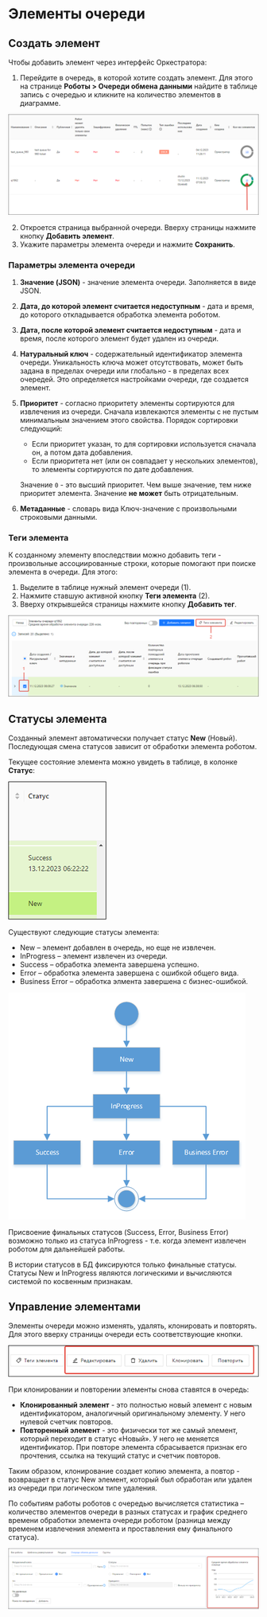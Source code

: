 # Элементы очереди

## Создать элемент

Чтобы добавить элемент через интерфейс Оркестратора:
1. Перейдите в очередь, в которой хотите создать элемент. Для этого на странице **Роботы > Очереди обмена данными** найдите в таблице запись с очередью и кликните на количество элементов в диаграмме.

![](<../../../.gitbook/assets1/come-in-queue.png>)

2. Откроется страница выбранной очереди. Вверху страницы нажмите кнопку **Добавить элемент**.
3. Укажите параметры элемента очереди и нажмите **Сохранить**.

### Параметры элемента очереди

1. **Значение (JSON)** - значение элемента очереди. Заполняется в виде JSON. 
2. **Дата, до которой элемент считается недоступным** - дата и время, до которого откладывается обработка элемента роботом.
3. **Дата, после которой элемент считается недоступным** - дата и время, после которого элемент будет удален из очереди.
4. **Натуральный ключ** - содержательный идентификатор элемента очереди. Уникальность ключа может отсутствовать, может быть задана в пределах очереди или глобально - в пределах всех очередей. Это определяется настройками очереди, где создается элемент.
5. **Приоритет** - согласно приоритету элементы сортируются для извлечения из очереди. Сначала извлекаются элементы с не пустым минимальным значением этого свойства. Порядок сортировки следующий:
   * Если приоритет указан, то для сортировки используется сначала он, а потом дата добавления.
   * Если приоритета нет (или он совпадает у нескольких элементов), то элементы сортируются по дате добавления.
 
   Значение `0` - это высший приоритет. Чем выше значение, тем ниже приоритет элемента. Значение **не может** быть отрицательным. 

6. **Метаданные** - словарь вида Ключ-значение с произвольными строковыми данными. 

### Теги элемента

К созданному элементу впоследствии можно добавить теги - произвольные ассоциированные строки, которые помогают при поиске элемента в очереди. Для этого:
1. Выделите в таблице нужный элемент очереди (1).
2. Нажмите ставшую активной кнопку **Теги элемента** (2).
3. Вверху открывшейся страницы нажмите кнопку **Добавить тег**.

![](<../../../.gitbook/assets1/add-item-tag.png>)


## Статусы элемента 

Созданный элемент автоматически получает статус **New** (Новый). Последующая смена статусов зависит от обработки элемента роботом. 

Текущее состояние элемента можно увидеть в таблице, в колонке **Статус**:

![](<../../../.gitbook/assets1/orch-item-state.png>)

Существуют следующие статусы элемента: 
* New – элемент добавлен в очередь, но еще не извлечен.
* InProgress – элемент извлечен из очереди.
* Success – обработка элемента завершена успешно.
* Error – обработка элемента завершена с ошибкой общего вида.
* Business Error – обработка элмента завершена с бизнес-ошибкой.

![](<../../../.gitbook/assets1/items-states-diargam.png>)  

Присвоение финальных статусов (Success, Error, Business Error) возможно только из статуса InProgress - т.е. когда элемент извлечен роботом для дальнейшей работы.

В истории статусов в БД фиксируются только финальные статусы. Статусы New и InProgress являются логическими и вычисляются системой по косвенным признакам.

## Управление элементами

Элементы очереди можно изменять, удалять, клонировать и повторять. Для этого вверху страницы очереди есть соответствующие кнопки.

![](<../../../.gitbook/assets1/work-buttons-for-items.png>)

При клонировании и повторении элементы снова ставятся в очередь:
* **Клонированный элемент** - это полностью новый элемент с новым идентификатором, аналогичный оригинальному элементу. У него нулевой счетчик повторов.
* **Повторенный элемент** - это физически тот же самый элемент, который переходит в статус «Новый». У него не меняется идентификатор. При повторе элемента сбрасывается признак его прочтения, ссылка на текущий статус и счетчик повторов. 

Таким образом, клонирование создает копию элемента, а повтор - возвращает в статус New элемент, который был обработан или удален из очереди при логическом типе удаления.

По событиям работы роботов с очередью вычисляется статистика – количество элементов очереди в разных статусах и график среднего времени обработки элемента очереди роботом (разница между временем извлечения элемента и проставления ему финального статуса).   


![](<../../../.gitbook/assets1/average-item-processing-time.png>)
